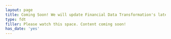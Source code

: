 ```yaml
---
layout: page
title: Coming Soon! We will update Financial Data Transformation's latest news here. Stay tuned for the latest updates!
type: fdt
filler: Please watch this space. Content coming soon!
has_date: 'yes'
---
```

